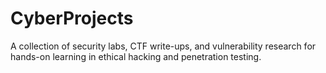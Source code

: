 # CyberProjects
A collection of security labs, CTF write-ups, and vulnerability research for hands-on learning in ethical hacking and penetration testing.
